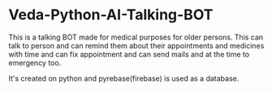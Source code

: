 # Veda-Python-AI-Talking-BOT

This is a talking BOT made for medical purposes for older persons.
This can talk to person and can remind them about their appointments and medicines with time and can fix appointment and can send mails and at the time to emergency too.

It's created on python and pyrebase(firebase) is used as a database.
